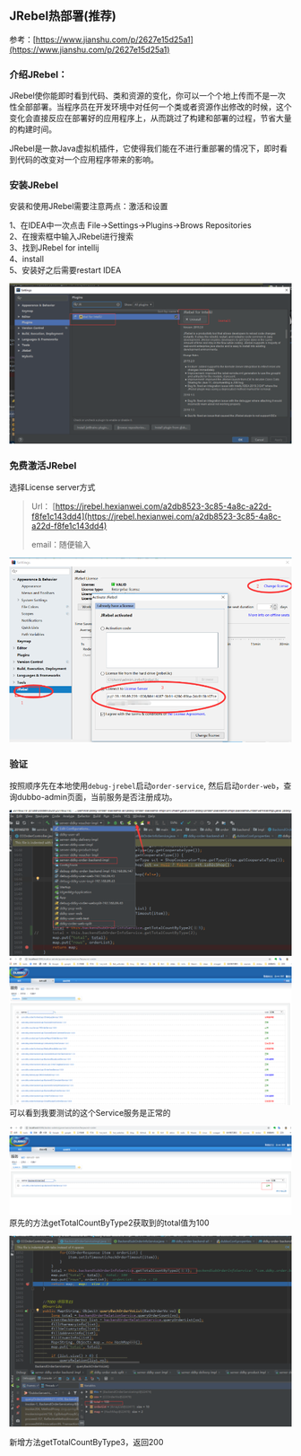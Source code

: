 ## JRebel热部署\(推荐\)

参考：[https://www.jianshu.com/p/2627e15d25a1](https://www.jianshu.com/p/2627e15d25a1)

### 介绍JRebel：

JRebel使你能即时看到代码、类和资源的变化，你可以一个个地上传而不是一次性全部部署。当程序员在开发环境中对任何一个类或者资源作出修改的时候，这个变化会直接反应在部署好的应用程序上，从而跳过了构建和部署的过程，节省大量的构建时间。

JRebel是一款Java虚拟机插件，它使得我们能在不进行重部署的情况下，即时看到代码的改变对一个应用程序带来的影响。

### 安装JRebel

安装和使用JRebel需要注意两点：激活和设置

1、在IDEA中一次点击 File-&gt;Settings-&gt;Plugins-&gt;Brows Repositories  
 2、在搜索框中输入JRebel进行搜索  
 3、找到JRebel for intellij  
 4、install  
 5、安装好之后需要restart IDEA

![](/assets/import27.png)

### 免费激活JRebel

选择License server方式

> Url：    [https://jrebel.hexianwei.com/a2db8523-3c85-4a8c-a22d-f8fe1c143dd4](https://jrebel.hexianwei.com/a2db8523-3c85-4a8c-a22d-f8fe1c143dd4)
>
> email：随便输入

![](/assets/import29.png)

### 验证

按照顺序先在本地使用`debug-jrebel`启动`order-service`, 然后启动`order-web`，查询dubbo-admin页面，当前服务是否注册成功。

![](/assets/import31.png)![](/assets/import32.png)可以看到我要测试的这个Service服务是正常的

![](/assets/import33.png)原先的方法getTotalCountByType2获取到的total值为100

![](/assets/import34.png)

新增方法getTotalCountByType3，返回200



